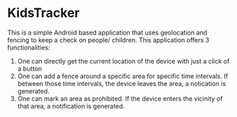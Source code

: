 # KidsTracker
This is a simple Android based application that uses geolocation and fencing to keep a check on people/ children.
This application offers 3 functionalities:
1) One can directly get the current location of the device with just a click of a button
2) One can add a fence around a specific area for specific time intervals. If between those time intervals, the device leaves the area, a notication is generated.
3) One can mark an area as prohibited. If the device enters the vicinity of that area, a notification is generated.
